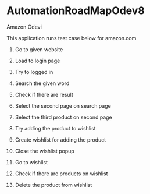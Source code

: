 # AutomationRoadMapOdev8
Amazon Odevi

This application runs test case below for amazon.com

1. Go to given website

2. Load to login page

3. Try to logged in

4. Search the given word

5. Check if there are result

6. Select the second page on search page

7. Select the third product on second page

8. Try adding the product to wishlist

9. Create wishlist for adding the product

10. Close the wishlist popup

11. Go to wishlist

12. Check if there are products on wishlist

13. Delete the product from wishlist
